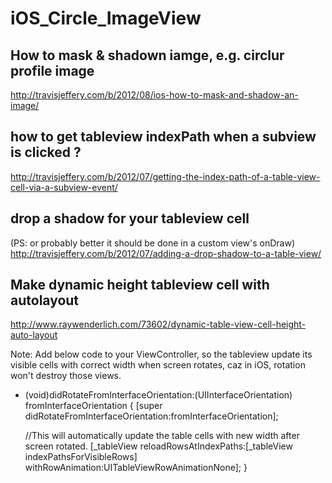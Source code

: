 # iOS_Circle_ImageView

## How to mask & shadown iamge, e.g. circlur profile image

   http://travisjeffery.com/b/2012/08/ios-how-to-mask-and-shadow-an-image/

## how to get tableview indexPath when a subview is clicked ?

   http://travisjeffery.com/b/2012/07/getting-the-index-path-of-a-table-view-cell-via-a-subview-event/

## drop a shadow for your tableview cell

(PS: or probably better it should be done in a custom view's onDraw)
   http://travisjeffery.com/b/2012/07/adding-a-drop-shadow-to-a-table-view/

## Make dynamic height tableview cell with autolayout

http://www.raywenderlich.com/73602/dynamic-table-view-cell-height-auto-layout

Note: Add below code to your ViewController, so the tableview update its visible cells with 
correct width when screen rotates, caz in iOS, rotation won't destroy those views.

- (void)didRotateFromInterfaceOrientation:(UIInterfaceOrientation) fromInterfaceOrientation
{
    [super didRotateFromInterfaceOrientation:fromInterfaceOrientation];
    
    //This will automatically update the table cells with new width after screen rotated.
    [_tableView reloadRowsAtIndexPaths:[_tableView indexPathsForVisibleRows] withRowAnimation:UITableViewRowAnimationNone];
}
